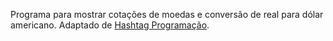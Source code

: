 Programa para mostrar cotações de moedas e conversão de real para dólar americano.
Adaptado de [Hashtag Programação](https://youtu.be/AiBC01p58oI).
